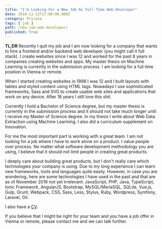```yaml
---
title: "I'm Looking For a New Job As Full Time Web Developer"
date: 2016-11-22T17:00:00.000Z
category: Private
tags: [ job ]
path: /new-job-web-developer/
published: true
---
```


**TL;DR** Recently I quit my job and I am now looking for a company that wants to hire a frontend and/or backend web developer (you might call it full stack). I create websites since I was 12 and worked for the past 8 years in companies creating websites and apps. My master thesis on Machine Learning is currently in the submission process. I am looking for a full time position in Vienna or remote.

When I started creating websites in 1998 I was 12 and I built layouts with tables and styled content using HTML tags. Nowadays I use sophisticated frameworks, Sass and SVG to create usable web sites and applications that work on any device. After 18 years I still love this shit.

Currently I hold a Bachelor of Science degree, but my master thesis is currently in the submission process and it should not take much longer until I receive my Master of Science degree. In my thesis I write about Web Data Extraction using Machine Learining. I also did a curriculum supplement on Innovation.

For me the most important part is working with a great team. I am not looking for a job where I have to work alone on a product. I value people over process. No matter what software development methodology you are using, I believe that it should not limit people in creating great products.

I deeply care about building great products, but I don't really care which technologies your company is using. Due to my long experience I can learn new frameworks, tools and languages quite easily. However, in case you are wondering, here are some technologies I have used in the past and that are as of November 2016 not yet irrelevant: JavaScript, PHP, Java, TypeScript, Ionic Framework, AngularJS, Bootstrap, MySQL/MariaSQL, SQLite, Vue.js, Gulp, Grunt, Webpack, CSS, Sass, Less, Stylus, Ruby, Wordpress, Symfony, Laravel, Git.

I also have a [CV](/cv/).

If you believe that I might be right for your team and you have a job offer in Vienna or remote, please contact me and we can talk further.
